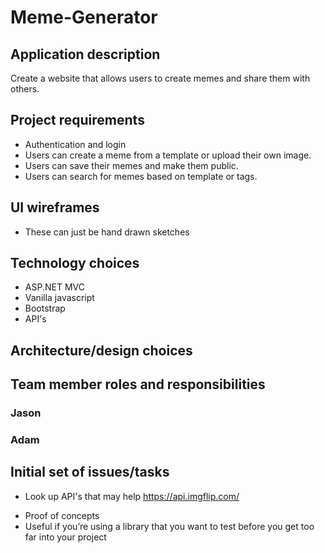 # Meme-Generator

## Application description
Create a website that allows users to create memes and share them with others.

## Project requirements
- Authentication and login 
- Users can create a meme from a template or upload their own image.
- Users can save their memes and make them public.
- Users can search for memes based on template or tags.

## UI wireframes
 * These can just be hand drawn sketches
 
## Technology choices
- ASP.NET MVC 
- Vanilla javascript
- Bootstrap 
- API's

## Architecture/design choices


## Team member roles and responsibilities
### Jason 

### Adam


## Initial set of issues/tasks
- Look up API's that may help https://api.imgflip.com/
* Proof of concepts
 * Useful if you’re using a library that you want to test before you get too far into your project
